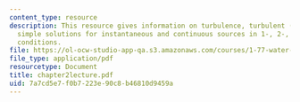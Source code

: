 ```yaml
---
content_type: resource
description: This resource gives information on turbulence, turbulent (eddy) diffusivities,
  simple solutions for instantaneous and continuous sources in 1-, 2-, 3-d, and boundary
  conditions.
file: https://ol-ocw-studio-app-qa.s3.amazonaws.com/courses/1-77-water-quality-control-spring-2006/7a7cd5e7f0b7223e90c8b46810d9459a_chapter2lecture.pdf
file_type: application/pdf
resourcetype: Document
title: chapter2lecture.pdf
uid: 7a7cd5e7-f0b7-223e-90c8-b46810d9459a
---
```

